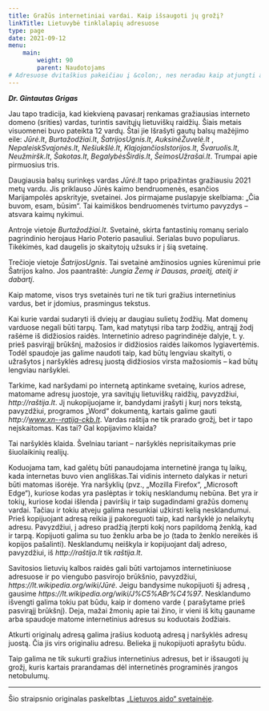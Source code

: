 ```yaml
---
title: Gražūs internetiniai vardai. Kaip išsaugoti jų grožį?
linkTitle: Lietuvybė tinklalapių adresuose
type: page
date: 2021-09-12
menu:
    main:
        weight: 90
        parent: Naudotojams
# Adresuose dvitaškius pakeičiau į &colon;, nes neradau kaip atjungti automatinį linkify'inimą tik šiam straipsniui.
---
```


**_Dr. Gintautas Grigas_**

Jau tapo tradicija, kad kiekvieną pavasarį renkamas gražiausias interneto domeno (srities) vardas, turintis savitųjų
lietuviškų raidžių. Šiais metais visuomenei buvo pateikta 12 vardų. Štai jie Išrašyti gautų balsų mažėjimo eile:
_Jūrė.lt_, _Burtažodžiai.lt_, _ŠatrijosUgnis.lt_, _AuksinėŽuvelė.lt_ , _NepaleiskSvajonės.lt_, _Nešiukšlė.lt_,
_KlajojančiosIstorijos.lt_, _Švaruolis.lt_, _Neužmiršk.lt_, _Šakotas.lt_, _BegalybėsŠirdis.lt_, _ŠeimosUžrašai.lt_.
Trumpai apie pirmuosius tris.

Daugiausia balsų surinkęs vardas _Jūrė.lt_ tapo pripažintas gražiausiu 2021 metų vardu. Jis priklauso Jūrės kaimo
bendruomenės, esančios Marijampolės apskrityje, svetainei. Jos pirmajame puslapyje skelbiama: „Čia buvom, esam, būsim“.
Tai kaimiškos bendruomenės tvirtumo pavyzdys – atsvara kaimų nykimui.

Antroje vietoje _Burtažodžiai.lt_. Svetainė, skirta fantastinių romanų serialo pagrindinio herojaus Hario Poterio
pasauliui. Serialas buvo populiarus. Tikėkimės, kad daugelis jo skaitytojų užsuks ir į šią svetainę.

Trečioje vietoje _ŠatrijosUgnis_. Tai svetainė amžinosios ugnies kūrenimui prie Šatrijos kalno. Jos paantraštė: _Jungia
Žemę ir Dausas, praeitį, ateitį ir dabartį_.

Kaip matome, visos trys svetainės turi ne tik turi gražius internetinius vardus, bet ir įdomius, prasmingus tekstus.

Kai kurie vardai sudaryti iš dviejų ar daugiau sulietų žodžių. Mat domenų varduose negali būti tarpų. Tam, kad matytųsi
riba tarp žodžių, antrąjį žodį rašėme iš didžiosios raidės. Internetinio adreso pagrindinėje dalyje, t. y. prieš
pasvirąjį brūkšnį, mažosios ir didžiosios raidės laikomos lygiavertėmis. Todėl spaudoje jas galime naudoti taip, kad
būtų lengviau skaityti, o užrašytos į naršyklės adresų juostą didžiosios virsta mažosiomis – kad būtų lengviau
naršyklei.

Tarkime, kad naršydami po internetą aptinkame svetainę, kurios adrese, matomame adresų juostoje, yra savitųjų lietuviškų
raidžių, pavyzdžiui, _http&colon;//raštija.lt_. Jį nukopijuojame ir, bandydami įrašyti į kurį nors tekstą, pavyzdžiui,
programos „Word“ dokumentą, kartais galime gauti _http&colon;//www.xn--ratija-ckb.lt_. Vardas raštija ne tik prarado grožį,
bet ir tapo neįskaitomas. Kas tai? Gal kopijavimo klaida?

Tai naršyklės klaida. Švelniau tariant – naršyklės neprisitaikymas prie šiuolaikinių realijų.

Koduojama tam, kad galėtų būti panaudojama internetinė įranga tų laikų, kada internetas buvo vien angliškas.Tai vidinis
interneto dalykas ir neturi būti matomas išorėje. Yra naršyklių (pvz., „Mozilla Firefox“, „Microsoft Edge“), kuriose
kodas yra paslėptas ir tokių nesklandumų nebūna. Bet yra ir tokių, kuriose kodai išlenda į paviršių ir taip sugadindami
gražūs domenų vardai. Tačiau ir tokiu atveju galima nesunkiai užkirsti kelią nesklandumui. Prieš kopijuojant adresą
reikia jį pakoreguoti taip, kad naršyklė jo nelaikytų adresu. Pavyzdžiui, į adreso pradžią įterpti kokį nors papildomą
ženklą, kad ir tarpą. Kopijuoti galima su tuo ženklu arba be jo (tada to ženklo nereikės iš kopijos pašalinti).
Nesklandumų neiškyla ir kopijuojant dalį adreso, pavyzdžiui, iš _http&colon;//raštija.lt_ tik _raštija.lt_.

Savitosios lietuvių kalbos raidės gali būti vartojamos internetiniuose adresuose ir po viengubo pasvirojo brūkšnio,
pavyzdžiui, _https&colon;//lt.wikipedia.org/wiki/Jūrė_. Jeigu bandysime nukopijuoti šį adresą , gausime
_https&colon;//lt.wikipedia.org/wiki/J%C5%ABr%C4%97_. Nesklandumo išvengti galima tokiu pat būdu, kaip ir domeno varde (
parašytame prieš pasvirąjį brūkšnį). Deja, mažai žmonių apie tai žino, ir vieni iš kitų gauname arba spaudoje matome
internetinius adresus su koduotais žodžiais.

Atkurti originalų adresą galima įrašius koduotą adresą į naršyklės adresų juostą. Čia jis virs originaliu adresu.
Belieka jį nukopijuoti aprašytu būdu.

Taip galima ne tik sukurti gražius internetinius adresus, bet ir išsaugoti jų grožį, kuris kartais prarandamas dėl
internetinės programinės įrangos netobulumų.

* * *

Šio straipsnio originalas
paskelbtas [„Lietuvos aido“ svetainėje](https://www.aidas.lt/lt/visuomene/article/25345-04-11-grazus-internetiniai-vardai-kaip-issaugoti-ju-grozi).